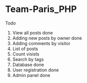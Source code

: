 Team-Paris_PHP
==============
Todo
1. View all posts  done
2. Adding new posts by owner done
3. Adding comments by visitor
4. List of posts
5. Count visists
6. Search by tags
7. Database done
8. User registration done
9. Admin panel done